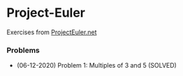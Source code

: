 # Project-Euler
Exercises from [ProjectEuler.net](https://projecteuler.net/)
  
### Problems
* (06-12-2020) Problem 1: Multiples of 3 and 5 (SOLVED)
